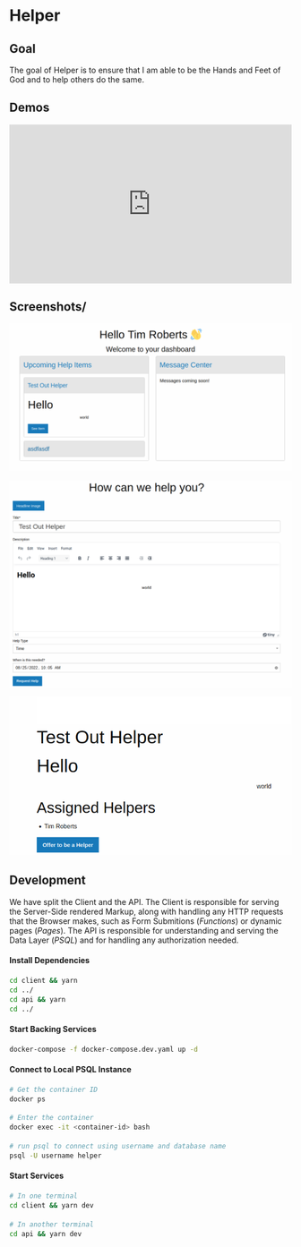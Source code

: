 # Helper

## Goal

The goal of Helper is to ensure that I am able to be the Hands and Feet of God
and to help others do the same.

## Demos

<div style="position: relative; padding-bottom: 56.25%; height: 0;"><iframe src="https://www.loom.com/embed/94a3ec20436f4f86a5fb88785f523eb1" frameborder="0" webkitallowfullscreen mozallowfullscreen allowfullscreen style="position: absolute; top: 0; left: 0; width: 100%; height: 100%;"></iframe></div>

## Screenshots/

![Dashboard](./artifacts/Screenshot%20from%202022-08-24%2018.12.24.png)

![Create Help Item](./artifacts/Screenshot%20from%202022-08-24%2018.13.02.png)

![View Help Item](./artifacts/Screenshot%20from%202022-08-24%2018.12.50.png)

## Development

We have split the Client and the API. The Client is responsible for serving the
Server-Side rendered Markup, along with handling any HTTP requests that the Browser
makes, such as Form Submitions (_Functions_) or dynamic pages (_Pages_). The API
is responsible for understanding and serving the Data Layer (_PSQL_) and for handling
any authorization needed.

#### Install Dependencies

```sh
cd client && yarn
cd ../
cd api && yarn
cd ../
```

#### Start Backing Services

```sh
docker-compose -f docker-compose.dev.yaml up -d
```

#### Connect to Local PSQL Instance

```sh
# Get the container ID
docker ps

# Enter the container
docker exec -it <container-id> bash

# run psql to connect using username and database name
psql -U username helper
```

#### Start Services

```sh
# In one terminal
cd client && yarn dev

# In another terminal
cd api && yarn dev
```
